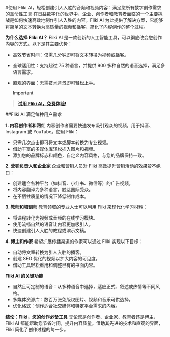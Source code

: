 #使用 Fliki AI，轻松创建引人入胜的音频和视频内容：满足您所有数字创作需求的革命性工具
在日益数字化的世界中，企业、创作者和教育者面临的一个主要挑战是如何快速高效地制作引人入胜的内容。Fliki AI 为此提供了解决方案，它能够将简单的文本转换为高质量的视频和播客，简化了内容创作的整个过程。

**为什么选择 Fliki AI？**
Fliki AI 是一款创新的人工智能工具，可以彻底改变您创作内容的方式。以下是其主要优势：

- 高效节省时间：仅需几分钟即可将文本转换为视频或播客。
- 全球适用性：支持超过 75 种语言，并提供 900 多种自然的语音选择，满足多语言需求。
- 直观的界面：无需技术背景即可轻松上手。

  > [!IMPORTANT]
> [**试用 Fliki AI，免费体验!**]([https://pages.github.com/](https://fliki.ai/?via=vulgaria))

##Fliki AI 满足每种用户需求

**1. 内容创作者和网红**
内容创作者需要快速发布吸引观众的视频，用于抖音、Instagram 或 YouTube。使用 Fliki：

- 只需几次点击即可将文本或脚本转换为专业视频。
- 借助丰富的多媒体库轻松插入图片和视频。
- 添加您的品牌标志和颜色，自定义内容风格，与您的品牌保持一致。

**2. 营销负责人和企业家**
企业和营销人员对 Fliki 高效提升营销活动的效果赞不绝口：

- 创建适合各种平台（如抖音、小红书、微信等）的广告视频。
- 将内容翻译为多种语言，触达国际受众。
- 在不牺牲质量的情况下降低制作成本。

**3. 教师和培训师**
教育领域的专业人士可以利用 Fliki 来现代化学习材料：

- 将课程转化为视频或音频的在线学习模块。
- 使用流畅自然的语音让内容更加吸引人。
- 快速创建引人入胜的教程或演示文稿。

**4. 博主和作家**
希望扩展传播渠道的作家可以通过 Fliki 实现以下目标：

- 自动将文章转换为引人入胜的播客。
- 创建 SEO 优化的视频以扩大内容的可见度。
- 借助工具轻松重用和调整已有的书面内容。

**Fliki AI 的关键功能**
- 自然且可定制的语音：从多种语音中选择，适应正式、叙述或热情等不同风格。
- 多媒体资源库：数百万张免版权图片、视频和音乐可供选择。
- 优化格式：创作适合社交媒体和特定平台需求的内容。

**结论：Fliki，您的创作必备工具**
无论您是创作者、企业家、教育者还是博主，Fliki AI 都能帮助您节省时间，提升内容质量。借助其先进的技术和直观的界面，Fliki 简化了创作过程的每一步。



